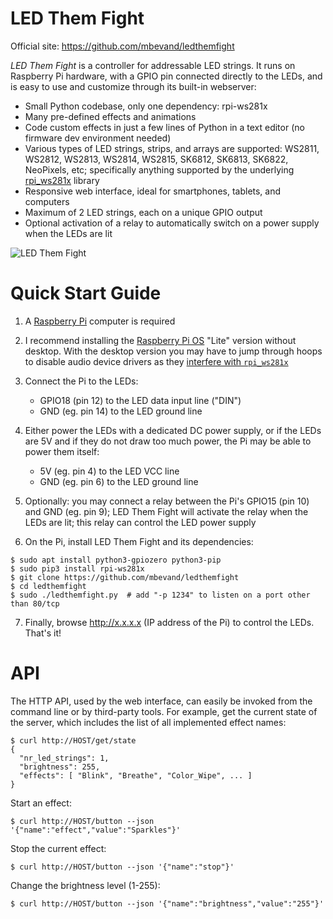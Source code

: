 # LED Them Fight

Official site: https://github.com/mbevand/ledthemfight

*LED Them Fight* is a controller for addressable LED strings. It runs on Raspberry Pi hardware, with a GPIO pin connected directly to the LEDs, and is easy to use and customize through its built-in webserver:
* Small Python codebase, only one dependency: rpi-ws281x
* Many pre-defined effects and animations
* Code custom effects in just a few lines of Python in a text editor (no firmware dev environment needed)
* Various types of LED strings, strips, and arrays are supported: WS2811, WS2812, WS2813, WS2814, WS2815, SK6812, SK6813, SK6822, NeoPixels, etc; specifically anything supported by the underlying [rpi_ws281x](https://github.com/jgarff/rpi_ws281x) library
* Responsive web interface, ideal for smartphones, tablets, and computers
* Maximum of 2 LED strings, each on a unique GPIO output
* Optional activation of a relay to automatically switch on a power supply when the LEDs are lit

![LED Them Fight](logo.gif)

# Quick Start Guide

1. A [Raspberry Pi](https://www.raspberrypi.com/products/) computer is required

2. I recommend installing the [Raspberry Pi OS](https://www.raspberrypi.com/software/) "Lite" version without desktop. With the desktop version you may have to jump through hoops to disable audio device drivers as they [interfere with `rpi_ws281x`](https://github.com/jgarff/rpi_ws281x#limitations)

3. Connect the Pi to the LEDs:
   * GPIO18 (pin 12) to the LED data input line ("DIN")
   * GND (eg. pin 14) to the LED ground line

4. Either power the LEDs with a dedicated DC power supply, or if the LEDs are 5V and if they do not draw too much power, the Pi may be able to power them itself:
   * 5V (eg. pin 4) to the LED VCC line
   * GND (eg. pin 6) to the LED ground line

5. Optionally: you may connect a relay between the Pi's GPIO15 (pin 10) and GND (eg. pin 9); LED Them Fight will activate the relay when the LEDs are lit; this relay can control the LED power supply

6. On the Pi, install LED Them Fight and its dependencies:

```
$ sudo apt install python3-gpiozero python3-pip
$ sudo pip3 install rpi-ws281x
$ git clone https://github.com/mbevand/ledthemfight
$ cd ledthemfight
$ sudo ./ledthemfight.py  # add "-p 1234" to listen on a port other than 80/tcp
```

7. Finally, browse http://x.x.x.x (IP address of the Pi) to control the LEDs. That's it!

# API

The HTTP API, used by the web interface, can easily be invoked from the
command line or by third-party tools. For example, get the current state of
the server, which includes the list of all implemented effect names:

```
$ curl http://HOST/get/state
{
  "nr_led_strings": 1,
  "brightness": 255,
  "effects": [ "Blink", "Breathe", "Color_Wipe", ... ]
}
```

Start an effect:

```
$ curl http://HOST/button --json '{"name":"effect","value":"Sparkles"}'
```

Stop the current effect:

```
$ curl http://HOST/button --json '{"name":"stop"}'
```

Change the brightness level (1-255):

```
$ curl http://HOST/button --json '{"name":"brightness","value":"255"}'
```
